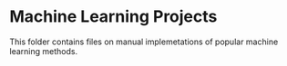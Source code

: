# Machine Learning Projects
This folder contains files on manual implemetations of popular machine learning methods. 
